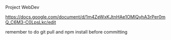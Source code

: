 Project WebDev

https://docs.google.com/document/d/1m4ZeWxKJtnHAe1OMlQyhA3rPer0mQ_C6M3-C0LpsLkc/edit


remember to do git pull and npm install before committing